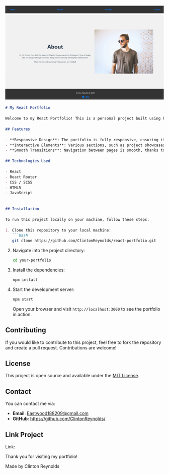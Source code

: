 
![Alt text](https://github.com/ClintonReynolds/React-Portfolio/blob/main/screen-shot.jpeg?raw=true)

```markdown
# My React Portfolio

Welcome to my React Portfolio! This is a personal project built using React to showcase my skills, projects, and experience. Here, you can explore my work, learn about my background, and get in touch with me.

## Features

- **Responsive Design**: The portfolio is fully responsive, ensuring it looks great on all devices.
- **Interactive Elements**: Various sections, such as project showcases and contact forms, are interactive for an engaging user experience.
- **Smooth Transitions**: Navigation between pages is smooth, thanks to React Router.

## Technologies Used

- React
- React Router
- CSS / SCSS
- HTML5
- JavaScript


## Installation

To run this project locally on your machine, follow these steps:

1. Clone this repository to your local machine:
   ```bash
   git clone https://github.com/ClintonReynolds/react-portfolio.git
   ```

2. Navigate into the project directory:
   ```bash
   cd your-portfolio
   ```

3. Install the dependencies:
   ```bash
   npm install
   ```

4. Start the development server:
   ```bash
   npm start
   ```

   Open your browser and visit `http://localhost:3000` to see the portfolio in action.



## Contributing

If you would like to contribute to this project, feel free to fork the repository and create a pull request. Contributions are welcome!

## License

This project is open source and available under the [MIT License](LICENSE).

## Contact

You can contact me via:

- **Email**: Eastwood188209@gmail.com
- **GitHub**: https://github.com/ClintonReynolds/

## Link Project

Link:

Thank you for visiting my portfolio!

Made by Clinton Reynolds
